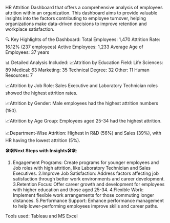 HR Attrition Dashboard that offers a comprehensive analysis of employees attrition within an organization. This dashboard aims to provide valuable insights into the factors contributing to employee turnover, helping organizations make data-driven decisions to improve retention and workplace satisfaction.

🔍 Key Highlights of the Dashboard:
 Total Employees: 1,470
 Attrition Rate: 16.12% (237 employees)
 Active Employees: 1,233
 Average Age of Employees: 37 years

📊 Detailed Analysis Included:
 📈Attrition by Education Field:
 Life Sciences: 89
 Medical: 63
 Marketing: 35
 Technical Degree: 32
 Other: 11
Human Resources: 7

 📈Attrition by Job Role:
 Sales Executive and Laboratory Technician roles showed the highest attrition rates.

 📈Attrition by Gender:
 Male employees had the highest attrition numbers (150).

 📈Attrition by Age Group:
 Employees aged 25-34 had the highest attrition.

 📈Department-Wise Attrition:
 Highest in R&D (56%) and Sales (39%), with HR having the lowest attrition (5%).


**🛠🛠Next Steps with Insights🛠🛠**:
 1. Engagement Programs: Create programs for younger employees and Job roles with high attrition, like Laboratory Technician and Sales Executives.
 2.Improve Job Satisfaction: Address factors affecting job satisfaction through better work environments and career development.
 3.Retention Focus: Offer career growth and development for employees with higher education and those aged 25-34.
 4.Flexible Work: Implement flexible work arrangements for those commuting longer distances.
 5.Performance Support: Enhance performance management to help lower-performing employees improve skills and career paths.

Tools used: Tableau and MS Excel
